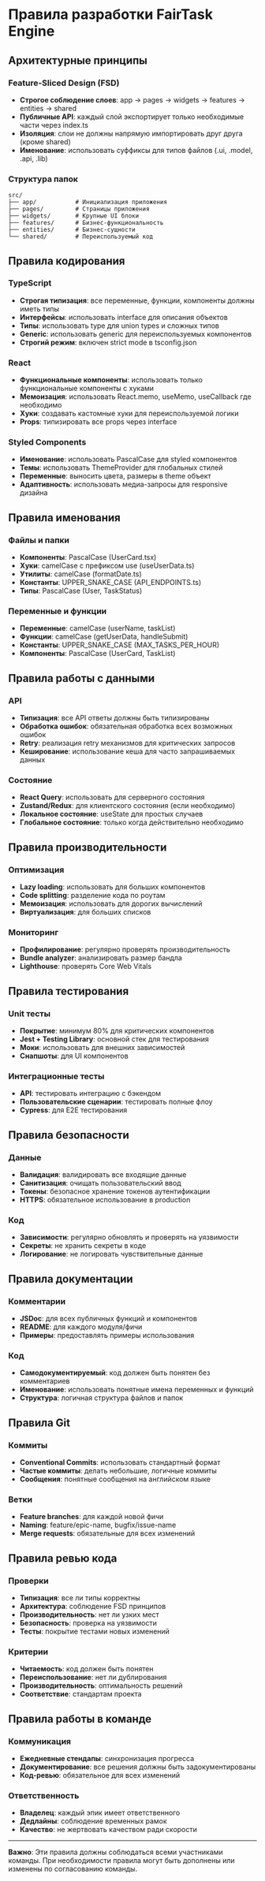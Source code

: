 # Правила разработки FairTask Engine

## Архитектурные принципы

### Feature-Sliced Design (FSD)
- **Строгое соблюдение слоев**: app → pages → widgets → features → entities → shared
- **Публичные API**: каждый слой экспортирует только необходимые части через index.ts
- **Изоляция**: слои не должны напрямую импортировать друг друга (кроме shared)
- **Именование**: использовать суффиксы для типов файлов (.ui, .model, .api, .lib)

### Структура папок
```
src/
├── app/           # Инициализация приложения
├── pages/         # Страницы приложения
├── widgets/       # Крупные UI блоки
├── features/      # Бизнес-функциональность
├── entities/      # Бизнес-сущности
└── shared/        # Переиспользуемый код
```

## Правила кодирования

### TypeScript
- **Строгая типизация**: все переменные, функции, компоненты должны иметь типы
- **Интерфейсы**: использовать interface для описания объектов
- **Типы**: использовать type для union types и сложных типов
- **Generic**: использовать generic для переиспользуемых компонентов
- **Строгий режим**: включен strict mode в tsconfig.json

### React
- **Функциональные компоненты**: использовать только функциональные компоненты с хуками
- **Мемоизация**: использовать React.memo, useMemo, useCallback где необходимо
- **Хуки**: создавать кастомные хуки для переиспользуемой логики
- **Props**: типизировать все props через interface

### Styled Components
- **Именование**: использовать PascalCase для styled компонентов
- **Темы**: использовать ThemeProvider для глобальных стилей
- **Переменные**: выносить цвета, размеры в theme объект
- **Адаптивность**: использовать медиа-запросы для responsive дизайна

## Правила именования

### Файлы и папки
- **Компоненты**: PascalCase (UserCard.tsx)
- **Хуки**: camelCase с префиксом use (useUserData.ts)
- **Утилиты**: camelCase (formatDate.ts)
- **Константы**: UPPER_SNAKE_CASE (API_ENDPOINTS.ts)
- **Типы**: PascalCase (User, TaskStatus)

### Переменные и функции
- **Переменные**: camelCase (userName, taskList)
- **Функции**: camelCase (getUserData, handleSubmit)
- **Константы**: UPPER_SNAKE_CASE (MAX_TASKS_PER_HOUR)
- **Компоненты**: PascalCase (UserCard, TaskList)

## Правила работы с данными

### API
- **Типизация**: все API ответы должны быть типизированы
- **Обработка ошибок**: обязательная обработка всех возможных ошибок
- **Retry**: реализация retry механизмов для критических запросов
- **Кеширование**: использование кеша для часто запрашиваемых данных

### Состояние
- **React Query**: использовать для серверного состояния
- **Zustand/Redux**: для клиентского состояния (если необходимо)
- **Локальное состояние**: useState для простых случаев
- **Глобальное состояние**: только когда действительно необходимо

## Правила производительности

### Оптимизация
- **Lazy loading**: использовать для больших компонентов
- **Code splitting**: разделение кода по роутам
- **Мемоизация**: использовать для дорогих вычислений
- **Виртуализация**: для больших списков

### Мониторинг
- **Профилирование**: регулярно проверять производительность
- **Bundle analyzer**: анализировать размер бандла
- **Lighthouse**: проверять Core Web Vitals

## Правила тестирования

### Unit тесты
- **Покрытие**: минимум 80% для критических компонентов
- **Jest + Testing Library**: основной стек для тестирования
- **Моки**: использовать для внешних зависимостей
- **Снапшоты**: для UI компонентов

### Интеграционные тесты
- **API**: тестировать интеграцию с бэкендом
- **Пользовательские сценарии**: тестировать полные флоу
- **Cypress**: для E2E тестирования

## Правила безопасности

### Данные
- **Валидация**: валидировать все входящие данные
- **Санитизация**: очищать пользовательский ввод
- **Токены**: безопасное хранение токенов аутентификации
- **HTTPS**: обязательное использование в production

### Код
- **Зависимости**: регулярно обновлять и проверять на уязвимости
- **Секреты**: не хранить секреты в коде
- **Логирование**: не логировать чувствительные данные

## Правила документации

### Комментарии
- **JSDoc**: для всех публичных функций и компонентов
- **README**: для каждого модуля/фичи
- **Примеры**: предоставлять примеры использования

### Код
- **Самодокументируемый**: код должен быть понятен без комментариев
- **Именование**: использовать понятные имена переменных и функций
- **Структура**: логичная структура файлов и папок

## Правила Git

### Коммиты
- **Conventional Commits**: использовать стандартный формат
- **Частые коммиты**: делать небольшие, логичные коммиты
- **Сообщения**: понятные сообщения на английском языке

### Ветки
- **Feature branches**: для каждой новой фичи
- **Naming**: feature/epic-name, bugfix/issue-name
- **Merge requests**: обязательные для всех изменений

## Правила ревью кода

### Проверки
- **Типизация**: все ли типы корректны
- **Архитектура**: соблюдение FSD принципов
- **Производительность**: нет ли узких мест
- **Безопасность**: проверка на уязвимости
- **Тесты**: покрытие тестами новых изменений

### Критерии
- **Читаемость**: код должен быть понятен
- **Переиспользование**: нет ли дублирования
- **Производительность**: оптимальность решений
- **Соответствие**: стандартам проекта

## Правила работы в команде

### Коммуникация
- **Ежедневные стендапы**: синхронизация прогресса
- **Документирование**: все решения должны быть задокументированы
- **Код-ревью**: обязательное для всех изменений

### Ответственность
- **Владелец**: каждый эпик имеет ответственного
- **Дедлайны**: соблюдение временных рамок
- **Качество**: не жертвовать качеством ради скорости

---

**Важно**: Эти правила должны соблюдаться всеми участниками команды. При необходимости правила могут быть дополнены или изменены по согласованию команды.
